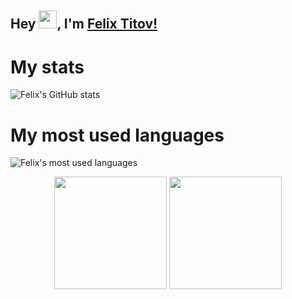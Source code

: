 
## Hey <img src="https://github.com/TheDudeThatCode/TheDudeThatCode/blob/master/Assets/Hi.gif" width="29px">, I'm [Felix Titov!](https://portfolio-fta.herokuapp.com)
# My stats
![Felix's GitHub stats](https://github-readme-stats.vercel.app/api?username=filtitov2001&bg_color=30,e96443,904e95,481677&title_color=ffcdf0&text_color=ffcdf0&hide_border=true&card_width=400&border_radius=15)

# My most used languages
![Felix's most used languages](https://github-readme-stats.vercel.app/api/top-langs/?username=filtitov2001&hide=css,html,mustache&langs_count=6&layout=compact&card_width=450&bg_color=30,e96443,904e95,481677&title_color=ffcdf0&text_color=ffcdf0&border_radius=15&hide_border=true)

<p align="center">

  <img height="180em" border-radius="15px" src="https://github-readme-stats-eight-theta.vercel.app/api?username=filtitov2001&bg_color=30,e96443,904e95,481677&title_color=ffcdf0&text_color=ffcdf0&hide_border=true&include_all_commits=true&count_private=true&hide_border=true"/>
  <img height="180em" border_radius=15 src="https://github-readme-stats-eight-theta.vercel.app/api/top-langs/?username=filtitov2001&layout=compact&hide=css,html,mustache&langs_count=9&bg_color=30,e96443,904e95,481677&title_color=ffcdf0&text_color=ffcdf0&hide_border=true"/>

</p>

<!--
**filtitov2001/filtitov2001** is a ✨ _special_ ✨ repository because its `README.md` (this file) appears on your GitHub profile.

Here are some ideas to get you started:

- 🔭 I’m currently working on ...
- 🌱 I’m currently learning ...
- 👯 I’m looking to collaborate on ...
- 🤔 I’m looking for help with ...
- 💬 Ask me about ...
- 📫 How to reach me: ...
- 😄 Pronouns: ...
- ⚡ Fun fact: ...
-->
